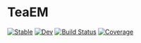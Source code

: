 # TeaEM

[![Stable](https://img.shields.io/badge/docs-stable-blue.svg)](https://chenspc.github.io/TeaEM.jl/stable)
[![Dev](https://img.shields.io/badge/docs-dev-blue.svg)](https://chenspc.github.io/TeaEM.jl/dev)
[![Build Status](https://github.com/chenspc/TeaEM.jl/workflows/CI/badge.svg)](https://github.com/chenspc/TeaEM.jl/actions)
[![Coverage](https://codecov.io/gh/chenspc/TeaEM.jl/branch/master/graph/badge.svg)](https://codecov.io/gh/chenspc/TeaEM.jl)
